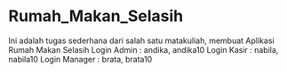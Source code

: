 # Rumah_Makan_Selasih
Ini adalah tugas sederhana dari salah satu matakuliah, membuat Aplikasi Rumah Makan Selasih
Login Admin : andika, andika10
Login Kasir : nabila, nabila10
Login Manager : brata, brata10
